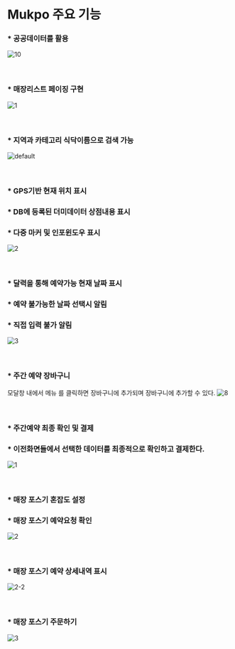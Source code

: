 # Mukpo 주요 기능

### * 공공데이터를 활용
![10](https://user-images.githubusercontent.com/32383284/42022451-55d8b8f2-7af8-11e8-8416-70e7fe9ec9e5.png)


　
   
   
   
  
### * 매장리스트 페이징 구현
![1](https://user-images.githubusercontent.com/32383284/42022245-c591b2d0-7af7-11e8-85dc-660b105aa573.png)



　 
  
  
   
### * 지역과 카테고리 식닥이름으로 검색 가능
![default](https://user-images.githubusercontent.com/32383284/43310882-cd2688ee-91c3-11e8-9b13-bb920af7a5a3.PNG)
  
  
  　  
    
    
    
### * GPS기반 현재 위치 표시 
### * DB에 등록된 더미데이터 상점내용 표시
### * 다중 마커 및 인포윈도우 표시
![2](https://user-images.githubusercontent.com/32383284/42023375-a9358e60-7afa-11e8-9a54-ddcca52ca651.png)
  
  
　
 
 
### * 달력을 통해 예약가능 현재 날짜 표시
### * 예약 불가능한 날짜 선택시 알림
### * 직접 입력 불가 알림
![3](https://user-images.githubusercontent.com/32383284/42023861-da42b8ce-7afb-11e8-95b6-085a29f6c9a1.png)


　
 
 
 
### * 주간 예약 장바구니 
모달창 내에서 메뉴 를 클릭하면 장바구니에 추가되며 장바구니에 추가할 수 있다.
![8](https://user-images.githubusercontent.com/32383284/42024171-8d1b816a-7afc-11e8-810a-92e05dfb8f4c.png)


　
 
 
 
### * 주간예약 최종 확인 및 결제
### * 이전화면들에서 선택한 데이터를 최종적으로 확인하고 결제한다.
![1](https://user-images.githubusercontent.com/32383284/43311176-976e3fac-91c4-11e8-97c6-d21cac8ae378.PNG)


　
 
 
 
### * 매장 포스기 혼잡도 설정
### * 매장 포스기 예약요청 확인
![2](https://user-images.githubusercontent.com/32383284/43311244-d9c98668-91c4-11e8-9140-b5cd8ae9a6f9.PNG)


　
 
 
 
### * 매장 포스기 예약 상세내역 표시
![2-2](https://user-images.githubusercontent.com/32383284/43311325-14942b04-91c5-11e8-87d0-493898b34c0c.PNG)


　
 
 
 
### * 매장 포스기 주문하기
![3](https://user-images.githubusercontent.com/32383284/43311359-328344c4-91c5-11e8-9a1e-2992c7134fe7.PNG)
